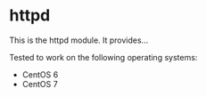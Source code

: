 # httpd #

This is the httpd module. It provides...

Tested to work on the following operating systems:
* CentOS 6
* CentOS 7